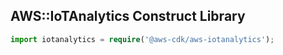 ## AWS::IoTAnalytics Construct Library

```ts
import iotanalytics = require('@aws-cdk/aws-iotanalytics');
```
